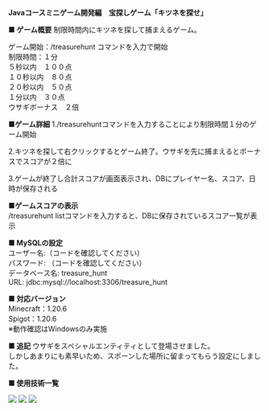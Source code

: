 <B>Javaコースミニゲーム開発編　宝探しゲーム「キツネを探せ」</B>

<B>■ ゲーム概要</B>
制限時間内にキツネを探して捕まえるゲーム。<BR>

ゲーム開始：/treasurehunt コマンドを入力で開始<BR>
制限時間：１分<BR>
５秒以内　１００点<BR>
１０秒以内　８０点<BR>
２０秒以内　５０点<BR>
１分以内　３０点<BR>
ウサギボーナス　２倍<BR>

<B>■ゲーム詳細</B>
1./treasurehuntコマンドを入力することにより制限時間１分のゲーム開始<BR>

2.キツネを探して右クリックするとゲーム終了。ウサギを先に捕まえるとボーナスでスコアが２倍に<BR>

3.ゲームが終了し合計スコアが画面表示され、DBにプレイヤー名、スコア、日時が保存される<BR>

<B>■ゲームスコアの表示</B><BR>
/treasurehunt listコマンドを入力すると、DBに保存されているスコア一覧が表示<BR>

<B>■ MySQLの設定</B><BR>
ユーザー名:（コードを確認してください）<BR>
パスワード: （コードを確認してください）<BR>
データベース名: treasure_hunt<BR>
URL: jdbc:mysql://localhost:3306/treasure_hunt<BR>

<B>■ 対応バージョン</B><BR>
Minecraft：1.20.6<BR>
Spigot：1.20.6<BR>
※動作確認はWindowsのみ実施<BR>

<B>■ 追記</B>
ウサギをスペシャルエンティティとして登場させました。<BR>
しかしあまりにも素早いため、スポーンした場所に留まってもらう設定にしました。<BR>

<B>■ 使用技術一覧</B>
<!-- シールド一覧 -->
<!-- 該当するプロジェクトの中から任意のものを選ぶ-->
<p style="display: inline">
  <!-- バックエンドの言語一覧 -->
  <img src="https://img.shields.io/badge/-Python-F2C63C.svg?logo=python&style=for-the-badge">
  <!-- ミドルウェア一覧 -->
  <img src="https://img.shields.io/badge/-MySQL-4479A1.svg?logo=mysql&style=for-the-badge&logoColor=white">
  <!-- インフラ一覧 -->
  <img src="https://img.shields.io/badge/-githubactions-FFFFFF.svg?logo=github-actions&style=for-the-badge">
</p>
